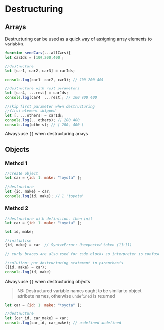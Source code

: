 # Destructuring

## Arrays

Destructuring can be used as a quick way of assigning array elements to variables.

```javascript
function sendCars(...allCars){
let carIds = [100,200,400];

//destructure 
let [car1, car2, car3] = carIds;

console.log(car1, car2, car3); // 100 200 400

//destructure with rest parameters
let [car4, ...rest] = carIds;
console.log(car4, ...rest); // 100 200 400

//skip first parameter when destructuring
//first element skipped
let [, ...others] = carIds;
console.log(...others); // 200 400
console.log(others); // [ 200, 400 ]
```

Always use `[]` when destructuring arrays

## Objects

### Method 1

```javascript
//create object
let car = {id: 1, make: "toyota" };

//destructure
let {id, make} = car;
console.log(id, make); // 1 'toyota'
```

### Method 2

```javascript
//destructure with definition, then init
let car = {id: 1, make: "toyota" };

let id, make;

//initialise
{id, make} = car; // SyntaxError: Unexpected token (11:11)

// curly braces are also used for code blocks so interpreter is confused: are u destructuring or starting a code block.

//solution: put destructuring statement in parenthesis
({id, make} = car);
console.log(id, make)
```

Always use `{}` when destructuring objects

> NB: Destructured variable names ought to be similar to object attribute names, otherwise `undefined` is returned

```javascript
let car = {id: 1, make: "toyota" };

//destructure
let {car_id, car_make} = car;
console.log(car_id, car_make); // undefined undefined
```
